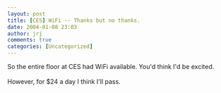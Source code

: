 ```yaml
---
layout: post
title: [CES] WiFi -- Thanks but no thanks.
date: 2004-01-08 23:03
author: jrj
comments: true
categories: [Uncategorized]
---
```

So the entire floor at CES had WiFi available. You'd think I'd be excited.
<br />
<br />However, for $24 a day I think I'll pass.
